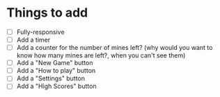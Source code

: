 # Things to add
- [ ] Fully-responsive
- [ ] Add a timer
- [ ] Add a counter for the number of mines left? (why would you want to know how many mines are left?, when you can't see them)
- [ ] Add a "New Game" button
- [ ] Add a "How to play" button
- [ ] Add a "Settings" button
- [ ] Add a "High Scores" button